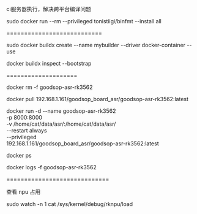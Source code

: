 

ci服务器执行，解决跨平台编译问题

sudo docker run --rm --privileged tonistiigi/binfmt --install all

===========================

sudo docker buildx create --name mybuilder --driver docker-container --use

docker buildx inspect --bootstrap

====================


docker rm -f goodsop-asr-rk3562


docker pull 192.168.1.161/goodsop_board_asr/goodsop-asr-rk3562:latest


docker run -d --name goodsop-asr-rk3562 \
    -p 8000:8000 \
    -v /home/cat/data/asr/:/home/cat/data/asr/ \
    --restart always \
    --privileged \
    192.168.1.161/goodsop_board_asr/goodsop-asr-rk3562:latest
    

docker ps



docker logs -f goodsop-asr-rk3562


=============================

查看 npu 占用

sudo watch -n 1 cat /sys/kernel/debug/rknpu/load








